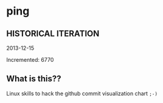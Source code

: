 # ping

## HISTORICAL ITERATION
2013-12-15

Incremented: 6770

## What is this?? 
Linux skills to hack the github commit visualization chart `;-)`
